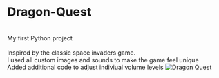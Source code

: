 # Dragon-Quest
<br />My first Python project<br />
<br />Inspired by the classic space invaders game.<br /> I used all custom images and sounds to make the game feel unique<br />
Added additional code to adjust indiviual volume levels
![Dragon Quest](https://user-images.githubusercontent.com/49846698/178425614-eb4e4fd2-0d08-41ab-a7e0-5eb3db8248e9.jpg)
